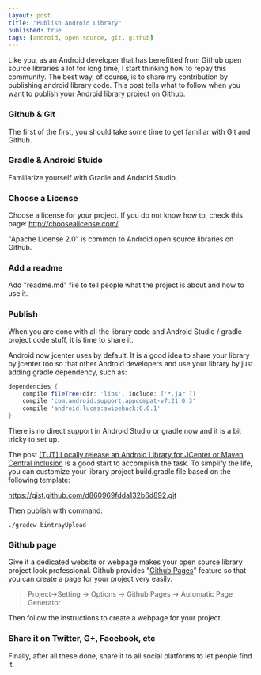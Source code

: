 ```yaml
---
layout: post
title: "Publish Android Library"
published: true
tags: [android, open source, git, github]
---
```

Like you, as an Android developer that has benefitted from Github open source libraries a lot for long time, I start thinking how to repay this community. The best way, of course, is to share my contribution by publishing android library code. This post tells what to follow when you want to publish your Android library project on Github.

### Github & Git

The first of the first, you should take some time to get familiar with Git and Github.

### Gradle & Android Stuido

Familiarize yourself  with Gradle and Android Studio.

### Choose a License

Choose a license for your project. If you do not know how to, check this page:
http://choosealicense.com/

"Apache License 2.0" is common to Android open source libraries on Github.

### Add a readme
Add "readme.md" file to tell people what the project is about and how to use it.

### Publish
When you are done with all the library code and Android Studio / gradle project code stuff, it is time to share it.

Android now jcenter uses by default. It is a good idea to share your library by jcenter too so that other Android developers and use your library by just adding gradle dependency, such as:

```groovy
dependencies {
    compile fileTree(dir: 'libs', include: ['*.jar'])
    compile 'com.android.support:appcompat-v7:21.0.3'
    compile 'android.lucas:swipeback:0.0.1'
}
```

There is no direct support in Android Studio or gradle now and it is a bit tricky to set up.

The post [[TUT] Locally release an Android Library for JCenter or Maven Central inclusion](http://blog.blundell-apps.com/locally-release-an-android-library-for-jcenter-or-maven-central-inclusion/) is a good start to accomplish the task.
To simplify the life, you can customize your library project build.gradle file based on the following template:

https://gist.github.com/d860969fdda132b6d892.git


<script src="https://gist.github.com/xianminx/d860969fdda132b6d892.js"></script>


Then publish with command:

```
./gradew bintrayUpload
```

### Github page
Give it a dedicated website or webpage makes your open source library project look professional.
Github provides "[Github Pages](https://help.github.com/categories/github-pages-basics/)" feature so that you can create a page for your project very easily.

>  Project->Setting -> Options -> Github Pages -> Automatic Page Generator

Then follow the instructions to create a webpage for your project.

### Share it on Twitter, G+, Facebook, etc
Finally, after all these done, share it to all social platforms to let people find it.
